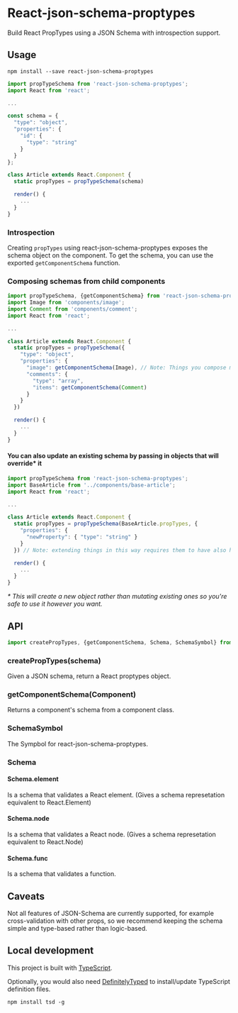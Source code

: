# React-json-schema-proptypes

Build React PropTypes using a JSON Schema with introspection support.

## Usage

`npm install --save react-json-schema-proptypes`

```js
import propTypeSchema from 'react-json-schema-proptypes';
import React from 'react';

...

const schema = {
  "type": "object",
  "properties": {
    "id": {
      "type": "string"
    }
  }
};

class Article extends React.Component {
  static propTypes = propTypeSchema(schema)

  render() {
    ...
  }
}

```

### Introspection

Creating `propTypes` using react-json-schema-proptypes exposes the schema object on the component.
To get the schema, you can use the exported `getComponentSchema` function.

### Composing schemas from child components

```js
import propTypeSchema, {getComponentSchema} from 'react-json-schema-proptypes';
import Image from 'components/image';
import Comment from 'components/comment';
import React from 'react';

...

class Article extends React.Component {
  static propTypes = propTypeSchema({
    "type": "object",
    "properties": {
      "image": getComponentSchema(Image), // Note: Things you compose must have been curated with react-json-schema-proptypes
      "comments": {
        "type": "array",
        "items": getComponentSchema(Comment)
      }
    }
  })

  render() {
    ...
  }
}

```

#### You can also update an existing schema by passing in objects that will override* it

```js
import propTypeSchema from 'react-json-schema-proptypes';
import BaseArticle from '../components/base-article';
import React from 'react';

...

class Article extends React.Component {
  static propTypes = propTypeSchema(BaseArticle.propTypes, {
    "properties": {
      "newProperty": { "type": "string" }
    }
  }) // Note: extending things in this way requires them to have also have been curated with react-json-schema-proptypes

  render() {
    ...
  }
}

```

_* This will create a new object rather than mutating existing ones so you're safe to use it however you want._

## API

``` js
import createPropTypes, {getComponentSchema, Schema, SchemaSymbol} from 'react-json-schema-proptypes';

```

### createPropTypes(schema)

Given a JSON schema, return a React proptypes object.  

### getComponentSchema(Component)

Returns a component's schema from a component class. 

### SchemaSymbol

The Sympbol for react-json-schema-proptypes.

### Schema

#### Schema.element 
Is a schema that validates a React element.  (Gives a schema represetation equivalent to React.Element)

#### Schema.node
Is a schema that validates a React node.  (Gives a schema represetation equivalent to React.Node)

#### Schema.func
Is a schema that validates a function.


## Caveats

Not all features of JSON-Schema are currently supported, for example cross-validation with other props, so we recommend keeping the schema simple and type-based rather than logic-based.

## Local development

This project is built with [TypeScript](https://github.com/Microsoft/TypeScript).


Optionally, you would also need [DefinitelyTyped](http://definitelytyped.org/) to install/update TypeScript definition files.

```
npm install tsd -g
```
